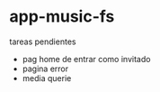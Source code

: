 # app-music-fs


tareas pendientes 

- pag home de entrar como invitado
- pagina error 
- media querie